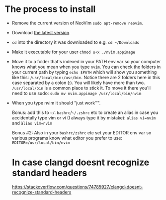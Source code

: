 # The process to install
- Remove the current version of NeoVim ```sudo apt-remove neovim```.
- Download [the latest version](https://github.com/neovim/neovim/releases).
- ```cd``` into the directory it was downloaded to e.g. ```cd ~/Downloads```
- Make it executable for your user ```chmod u+x ./nvim.appimage```
- Move it to a folder that's indexed in your PATH env var so your computer knows what you mean when you type ```nvim```. You can check the folders in your current path by typing ```echo $PATH``` which will show you something like this: ```/usr/local/bin:/usr/bin```. Notice there are 2 folders here in this case separated by a colon (:). You will likely have more than two. ```/usr/local/bin``` is a common place to stick it. To move it there you'll need to use sudo: ```sudo mv nvim.appimage /usr/local/bin/nvim```
- When you type nvim it should "just work™".

  Bonus: add this to ```~/.bashrc```/```~/.zshrc``` etc to create an alias in case you accidentally type vim or vi (I always type it by mistake): ```alias vi=nvim``` and ```àlias vim=nvim```

  Bonus #2: Also in your ```bashrc/zshrc``` etc set your EDITOR env var so various programs know what editor you prefer to use: ```EDITOR=/usr/local/bin/nvim```

  # In case clangd doesnt recognize standard headers
  https://stackoverflow.com/questions/74785927/clangd-doesnt-recognize-standard-headers

